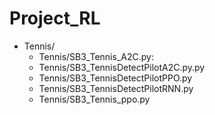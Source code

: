 # Project_RL




- Tennis/
    - Tennis/SB3_Tennis_A2C.py: 
    - Tennis/SB3_TennisDetectPilotA2C.py.py
    - Tennis/SB3_TennisDetectPilotPPO.py
    - Tennis/SB3_TennisDetectPilotRNN.py
    - Tennis/SB3_Tennis_ppo.py